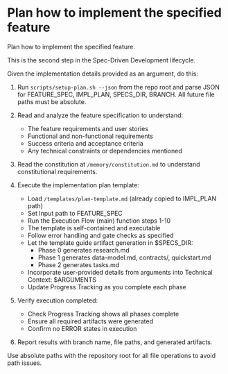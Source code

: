 # Plan how to implement the specified feature

Plan how to implement the specified feature.

This is the second step in the Spec-Driven Development lifecycle.

Given the implementation details provided as an argument, do this:

1. Run `scripts/setup-plan.sh --json` from the repo root and parse JSON for FEATURE_SPEC, IMPL_PLAN, SPECS_DIR, BRANCH. All future file paths must be absolute.

1. Read and analyze the feature specification to understand:

   - The feature requirements and user stories
   - Functional and non-functional requirements
   - Success criteria and acceptance criteria
   - Any technical constraints or dependencies mentioned

1. Read the constitution at `/memory/constitution.md` to understand constitutional requirements.

1. Execute the implementation plan template:

   - Load `/templates/plan-template.md` (already copied to IMPL_PLAN path)
   - Set Input path to FEATURE_SPEC
   - Run the Execution Flow (main) function steps 1-10
   - The template is self-contained and executable
   - Follow error handling and gate checks as specified
   - Let the template guide artifact generation in $SPECS_DIR:
     - Phase 0 generates research.md
     - Phase 1 generates data-model.md, contracts/, quickstart.md
     - Phase 2 generates tasks.md
   - Incorporate user-provided details from arguments into Technical Context: $ARGUMENTS
   - Update Progress Tracking as you complete each phase

1. Verify execution completed:

   - Check Progress Tracking shows all phases complete
   - Ensure all required artifacts were generated
   - Confirm no ERROR states in execution

1. Report results with branch name, file paths, and generated artifacts.

Use absolute paths with the repository root for all file operations to avoid path issues.
